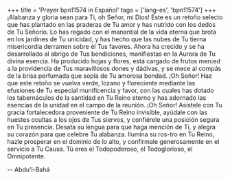 +++
title = 'Prayer bpn11574 in Español'
tags = ['lang-es', 'bpn11574']
+++
¡Alabanza y gloria sean para Ti, oh Señor, mi Dios! Este es un retoño selecto que has plantado en las praderas de Tu amor y has nutrido con los dedos de Tu Señorío.
Lo has regado con el manantial de la vida eterna que brota en los jardines de Tu unicidad, y has hecho que las nubes de Tu tierna misericordia derramen sobre él Tus favores. Ahora ha crecido y se ha desarrollado al abrigo de Tus bendiciones, manifiestas en la Aurora de Tu divina esencia. Ha producido hojas y flores, está cargado de frutos merced a la providencia de Tus maravillosos dones y dádivas, y se mece al compás de la brisa perfumada que sopla de Tu amorosa bondad. 
¡Oh Señor! Haz que este retoño se vuelva verde, lozano y floreciente mediante las efusiones de Tu especial munificencia y favor, con las cuales has dotado los tabernáculos de la santidad en Tu Reino eterno y has adornado las esencias de la unidad en el campo de la reunión.
¡Oh Señor! Asístele con Tu gracia fortalecedora proveniente de Tu Reino invisible, ayúdale con las huestes ocultas a los ojos de Tus siervos, y confiérele una posición segura en Tu presencia. Desata su lengua para que haga mención de Ti, y alegra su corazón para que celebre Tu alabanza. Ilumina su ros-tro en Tu Reino, hazle prosperar en el dominio de lo alto, y confírmale generosamente en el servicio a Tu Causa.
Tú eres el Todopoderoso, el Todoglorioso, el Omnipotente.

-- Abdu'l-Bahá
